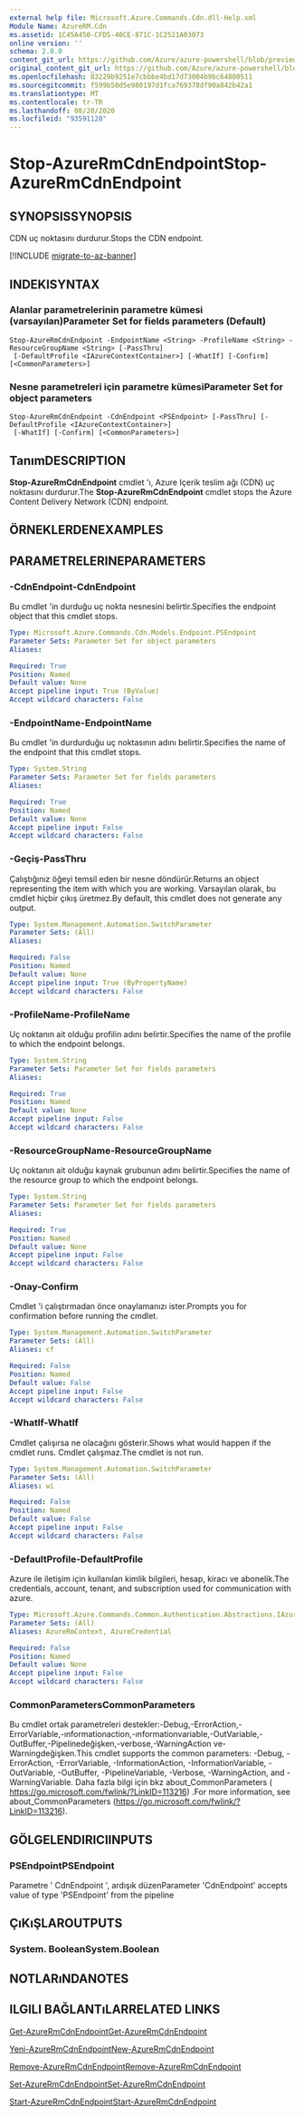 ```yaml
---
external help file: Microsoft.Azure.Commands.Cdn.dll-Help.xml
Module Name: AzureRM.Cdn
ms.assetid: 1C45A450-CFD5-40CE-871C-1C2521A03073
online version: ''
schema: 2.0.0
content_git_url: https://github.com/Azure/azure-powershell/blob/preview/src/ResourceManager/Cdn/Commands.Cdn/help/Stop-AzureRmCdnEndpoint.md
original_content_git_url: https://github.com/Azure/azure-powershell/blob/preview/src/ResourceManager/Cdn/Commands.Cdn/help/Stop-AzureRmCdnEndpoint.md
ms.openlocfilehash: 83229b9251e7cbbbe4bd17d73004b9bc64800511
ms.sourcegitcommit: f599b50d5e980197d1fca769378df90a842b42a1
ms.translationtype: MT
ms.contentlocale: tr-TR
ms.lasthandoff: 08/20/2020
ms.locfileid: "93591128"
---
```

# <span data-ttu-id="56a70-101">Stop-AzureRmCdnEndpoint</span><span class="sxs-lookup"><span data-stu-id="56a70-101">Stop-AzureRmCdnEndpoint</span></span>

## <span data-ttu-id="56a70-102">SYNOPSIS</span><span class="sxs-lookup"><span data-stu-id="56a70-102">SYNOPSIS</span></span>
<span data-ttu-id="56a70-103">CDN uç noktasını durdurur.</span><span class="sxs-lookup"><span data-stu-id="56a70-103">Stops the CDN endpoint.</span></span>

[!INCLUDE [migrate-to-az-banner](../../includes/migrate-to-az-banner.md)]

## <span data-ttu-id="56a70-104">INDEKI</span><span class="sxs-lookup"><span data-stu-id="56a70-104">SYNTAX</span></span>

### <span data-ttu-id="56a70-105">Alanlar parametrelerinin parametre kümesi (varsayılan)</span><span class="sxs-lookup"><span data-stu-id="56a70-105">Parameter Set for fields parameters (Default)</span></span>
```
Stop-AzureRmCdnEndpoint -EndpointName <String> -ProfileName <String> -ResourceGroupName <String> [-PassThru]
 [-DefaultProfile <IAzureContextContainer>] [-WhatIf] [-Confirm] [<CommonParameters>]
```

### <span data-ttu-id="56a70-106">Nesne parametreleri için parametre kümesi</span><span class="sxs-lookup"><span data-stu-id="56a70-106">Parameter Set for object parameters</span></span>
```
Stop-AzureRmCdnEndpoint -CdnEndpoint <PSEndpoint> [-PassThru] [-DefaultProfile <IAzureContextContainer>]
 [-WhatIf] [-Confirm] [<CommonParameters>]
```

## <span data-ttu-id="56a70-107">Tanım</span><span class="sxs-lookup"><span data-stu-id="56a70-107">DESCRIPTION</span></span>
<span data-ttu-id="56a70-108">**Stop-AzureRmCdnEndpoint** cmdlet 'ı, Azure Içerik teslim ağı (CDN) uç noktasını durdurur.</span><span class="sxs-lookup"><span data-stu-id="56a70-108">The **Stop-AzureRmCdnEndpoint** cmdlet stops the Azure Content Delivery Network (CDN) endpoint.</span></span>

## <span data-ttu-id="56a70-109">ÖRNEKLERDEN</span><span class="sxs-lookup"><span data-stu-id="56a70-109">EXAMPLES</span></span>

## <span data-ttu-id="56a70-110">PARAMETRELERINE</span><span class="sxs-lookup"><span data-stu-id="56a70-110">PARAMETERS</span></span>

### <span data-ttu-id="56a70-111">-CdnEndpoint</span><span class="sxs-lookup"><span data-stu-id="56a70-111">-CdnEndpoint</span></span>
<span data-ttu-id="56a70-112">Bu cmdlet 'in durduğu uç nokta nesnesini belirtir.</span><span class="sxs-lookup"><span data-stu-id="56a70-112">Specifies the endpoint object that this cmdlet stops.</span></span>

```yaml
Type: Microsoft.Azure.Commands.Cdn.Models.Endpoint.PSEndpoint
Parameter Sets: Parameter Set for object parameters
Aliases: 

Required: True
Position: Named
Default value: None
Accept pipeline input: True (ByValue)
Accept wildcard characters: False
```

### <span data-ttu-id="56a70-113">-EndpointName</span><span class="sxs-lookup"><span data-stu-id="56a70-113">-EndpointName</span></span>
<span data-ttu-id="56a70-114">Bu cmdlet 'in durdurduğu uç noktasının adını belirtir.</span><span class="sxs-lookup"><span data-stu-id="56a70-114">Specifies the name of the endpoint that this cmdlet stops.</span></span>

```yaml
Type: System.String
Parameter Sets: Parameter Set for fields parameters
Aliases: 

Required: True
Position: Named
Default value: None
Accept pipeline input: False
Accept wildcard characters: False
```

### <span data-ttu-id="56a70-115">-Geçiş</span><span class="sxs-lookup"><span data-stu-id="56a70-115">-PassThru</span></span>
<span data-ttu-id="56a70-116">Çalıştığınız öğeyi temsil eden bir nesne döndürür.</span><span class="sxs-lookup"><span data-stu-id="56a70-116">Returns an object representing the item with which you are working.</span></span>
<span data-ttu-id="56a70-117">Varsayılan olarak, bu cmdlet hiçbir çıkış üretmez.</span><span class="sxs-lookup"><span data-stu-id="56a70-117">By default, this cmdlet does not generate any output.</span></span>

```yaml
Type: System.Management.Automation.SwitchParameter
Parameter Sets: (All)
Aliases: 

Required: False
Position: Named
Default value: None
Accept pipeline input: True (ByPropertyName)
Accept wildcard characters: False
```

### <span data-ttu-id="56a70-118">-ProfileName</span><span class="sxs-lookup"><span data-stu-id="56a70-118">-ProfileName</span></span>
<span data-ttu-id="56a70-119">Uç noktanın ait olduğu profilin adını belirtir.</span><span class="sxs-lookup"><span data-stu-id="56a70-119">Specifies the name of the profile to which the endpoint belongs.</span></span>

```yaml
Type: System.String
Parameter Sets: Parameter Set for fields parameters
Aliases: 

Required: True
Position: Named
Default value: None
Accept pipeline input: False
Accept wildcard characters: False
```

### <span data-ttu-id="56a70-120">-ResourceGroupName</span><span class="sxs-lookup"><span data-stu-id="56a70-120">-ResourceGroupName</span></span>
<span data-ttu-id="56a70-121">Uç noktanın ait olduğu kaynak grubunun adını belirtir.</span><span class="sxs-lookup"><span data-stu-id="56a70-121">Specifies the name of the resource group to which the endpoint belongs.</span></span>

```yaml
Type: System.String
Parameter Sets: Parameter Set for fields parameters
Aliases: 

Required: True
Position: Named
Default value: None
Accept pipeline input: False
Accept wildcard characters: False
```

### <span data-ttu-id="56a70-122">-Onay</span><span class="sxs-lookup"><span data-stu-id="56a70-122">-Confirm</span></span>
<span data-ttu-id="56a70-123">Cmdlet 'i çalıştırmadan önce onaylamanızı ister.</span><span class="sxs-lookup"><span data-stu-id="56a70-123">Prompts you for confirmation before running the cmdlet.</span></span>

```yaml
Type: System.Management.Automation.SwitchParameter
Parameter Sets: (All)
Aliases: cf

Required: False
Position: Named
Default value: False
Accept pipeline input: False
Accept wildcard characters: False
```

### <span data-ttu-id="56a70-124">-WhatIf</span><span class="sxs-lookup"><span data-stu-id="56a70-124">-WhatIf</span></span>
<span data-ttu-id="56a70-125">Cmdlet çalışırsa ne olacağını gösterir.</span><span class="sxs-lookup"><span data-stu-id="56a70-125">Shows what would happen if the cmdlet runs.</span></span>
<span data-ttu-id="56a70-126">Cmdlet çalışmaz.</span><span class="sxs-lookup"><span data-stu-id="56a70-126">The cmdlet is not run.</span></span>

```yaml
Type: System.Management.Automation.SwitchParameter
Parameter Sets: (All)
Aliases: wi

Required: False
Position: Named
Default value: False
Accept pipeline input: False
Accept wildcard characters: False
```

### <span data-ttu-id="56a70-127">-DefaultProfile</span><span class="sxs-lookup"><span data-stu-id="56a70-127">-DefaultProfile</span></span>
<span data-ttu-id="56a70-128">Azure ile iletişim için kullanılan kimlik bilgileri, hesap, kiracı ve abonelik.</span><span class="sxs-lookup"><span data-stu-id="56a70-128">The credentials, account, tenant, and subscription used for communication with azure.</span></span>

```yaml
Type: Microsoft.Azure.Commands.Common.Authentication.Abstractions.IAzureContextContainer
Parameter Sets: (All)
Aliases: AzureRmContext, AzureCredential

Required: False
Position: Named
Default value: None
Accept pipeline input: False
Accept wildcard characters: False
```

### <span data-ttu-id="56a70-129">CommonParameters</span><span class="sxs-lookup"><span data-stu-id="56a70-129">CommonParameters</span></span>
<span data-ttu-id="56a70-130">Bu cmdlet ortak parametreleri destekler:-Debug,-ErrorAction,-ErrorVariable,-ınformationaction,-ınformationvariable,-OutVariable,-OutBuffer,-Pipelinedeğişken,-verbose,-WarningAction ve-Warningdeğişken.</span><span class="sxs-lookup"><span data-stu-id="56a70-130">This cmdlet supports the common parameters: -Debug, -ErrorAction, -ErrorVariable, -InformationAction, -InformationVariable, -OutVariable, -OutBuffer, -PipelineVariable, -Verbose, -WarningAction, and -WarningVariable.</span></span> <span data-ttu-id="56a70-131">Daha fazla bilgi için bkz about_CommonParameters ( https://go.microsoft.com/fwlink/?LinkID=113216) .</span><span class="sxs-lookup"><span data-stu-id="56a70-131">For more information, see about_CommonParameters (https://go.microsoft.com/fwlink/?LinkID=113216).</span></span>

## <span data-ttu-id="56a70-132">GÖLGELENDIRICI</span><span class="sxs-lookup"><span data-stu-id="56a70-132">INPUTS</span></span>

### <span data-ttu-id="56a70-133">PSEndpoint</span><span class="sxs-lookup"><span data-stu-id="56a70-133">PSEndpoint</span></span>
<span data-ttu-id="56a70-134">Parametre ' CdnEndpoint ', ardışık düzen</span><span class="sxs-lookup"><span data-stu-id="56a70-134">Parameter 'CdnEndpoint' accepts value of type 'PSEndpoint' from the pipeline</span></span>

## <span data-ttu-id="56a70-135">ÇıKıŞLAR</span><span class="sxs-lookup"><span data-stu-id="56a70-135">OUTPUTS</span></span>

### <span data-ttu-id="56a70-136">System. Boolean</span><span class="sxs-lookup"><span data-stu-id="56a70-136">System.Boolean</span></span>

## <span data-ttu-id="56a70-137">NOTLARıNDA</span><span class="sxs-lookup"><span data-stu-id="56a70-137">NOTES</span></span>

## <span data-ttu-id="56a70-138">ILGILI BAĞLANTıLAR</span><span class="sxs-lookup"><span data-stu-id="56a70-138">RELATED LINKS</span></span>

[<span data-ttu-id="56a70-139">Get-AzureRmCdnEndpoint</span><span class="sxs-lookup"><span data-stu-id="56a70-139">Get-AzureRmCdnEndpoint</span></span>](./Get-AzureRmCdnEndpoint.md)

[<span data-ttu-id="56a70-140">Yeni-AzureRmCdnEndpoint</span><span class="sxs-lookup"><span data-stu-id="56a70-140">New-AzureRmCdnEndpoint</span></span>](./New-AzureRmCdnEndpoint.md)

[<span data-ttu-id="56a70-141">Remove-AzureRmCdnEndpoint</span><span class="sxs-lookup"><span data-stu-id="56a70-141">Remove-AzureRmCdnEndpoint</span></span>](./Remove-AzureRmCdnEndpoint.md)

[<span data-ttu-id="56a70-142">Set-AzureRmCdnEndpoint</span><span class="sxs-lookup"><span data-stu-id="56a70-142">Set-AzureRmCdnEndpoint</span></span>](./Set-AzureRmCdnEndpoint.md)

[<span data-ttu-id="56a70-143">Start-AzureRmCdnEndpoint</span><span class="sxs-lookup"><span data-stu-id="56a70-143">Start-AzureRmCdnEndpoint</span></span>](./Start-AzureRmCdnEndpoint.md)


